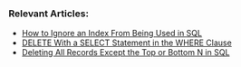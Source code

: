 ### Relevant Articles: 
- [How to Ignore an Index From Being Used in SQL](https://drafts.baeldung.com/sql/how-to-ignore-an-index-from-being-used-in-sql/)
- [DELETE With a SELECT Statement in the WHERE Clause](https://www.baeldung.com/sql/delete-select-where-condition)
- [Deleting All Records Except the Top or Bottom N in SQL](https://www.baeldung.com/sql/delete-rows-except-first-last-few)
